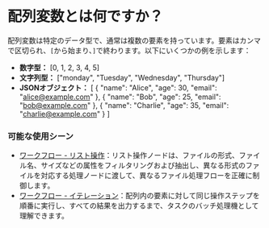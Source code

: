 # 配列変数とは何ですか？

配列変数は特定のデータ型で、通常は複数の要素を持っています。要素はカンマで区切られ、`[`から始まり、`]`で終わります。以下にいくつかの例を示します：

* **数字型：** \[0, 1, 2, 3, 4, 5]
* **文字列型：** \["monday", "Tuesday", "Wednesday", "Thursday"]
* **JSONオブジェクト：** \[ { "name": "Alice", "age": 30, "email": "alice@example.com" }, { "name": "Bob", "age": 25, "email": "bob@example.com" }, { "name": "Charlie", "age": 35, "email": "charlie@example.com" } ]

### 可能な使用シーン

* [ワークフロー - リスト操作](../../guides/workflow/node/list-operator.md)：リスト操作ノードは、ファイルの形式、ファイル名、サイズなどの属性をフィルタリングおよび抽出し、異なる形式のファイルを対応する処理ノードに渡して、異なるファイル処理フローを正確に制御します。
* [ワークフロー - イテレーション](../../guides/workflow/node/iteration.md)：配列内の要素に対して同じ操作ステップを順番に実行し、すべての結果を出力するまで、タスクのバッチ処理機として理解できます。
